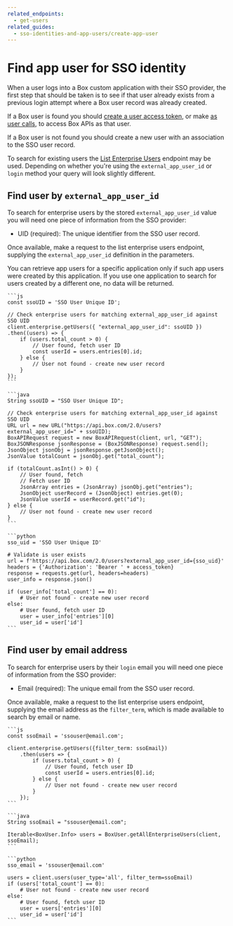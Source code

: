 ```yaml
---
related_endpoints:
  - get-users
related_guides:
  - sso-identities-and-app-users/create-app-user
---
```


# Find app user for SSO identity

When a user logs into a Box custom application with their SSO provider, the
first step that should be taken is to see if that user already exists from a
previous login attempt where a Box user record was already created.

If a Box user is found you should
[create a user access token](guide://authentication/jwt/user-access-tokens/),
or make [as user calls](guide://authentication/jwt/as-user/), to access Box
APIs as that user.

If a Box user is not found you should create a new user with an association to
the SSO user record.

To search for existing users the [List Enterprise Users](e://get-users)
endpoint may be used. Depending on whether you're using the
`external_app_user_id` or `login` method your query will look slightly
different.

## Find user by `external_app_user_id`

To search for enterprise users by the stored `external_app_user_id` value you
will need one piece of information from the SSO provider:

* UID (required): The unique identifier from the SSO user record.

Once available, make a request to the list enterprise users endpoint, supplying
the `external_app_user_id` definition in the parameters.

<message type='warning'>
You can retrieve app users for a specific application only if
such app users were created by this application.
If you use one application to search for users
created by a different one, no data will be returned.
</message>

<Tabs>
  <Tab title='Node'>

    ```js
    const ssoUID = 'SSO User Unique ID';

    // Check enterprise users for matching external_app_user_id against SSO UID
    client.enterprise.getUsers({ "external_app_user_id": ssoUID })
    .then((users) => {
        if (users.total_count > 0) {
            // User found, fetch user ID
            const userId = users.entries[0].id;
        } else {
            // User not found - create new user record
        }
    });
    ```

  </Tab>
  <Tab title='Java'>

    ```java
    String ssoUID = "SSO User Unique ID";

    // Check enterprise users for matching external_app_user_id against SSO UID
    URL url = new URL("https://api.box.com/2.0/users?external_app_user_id=" + ssoUID);
    BoxAPIRequest request = new BoxAPIRequest(client, url, "GET");
    BoxJSONResponse jsonResponse = (BoxJSONResponse) request.send();
    JsonObject jsonObj = jsonResponse.getJsonObject();
    JsonValue totalCount = jsonObj.get("total_count");

    if (totalCount.asInt() > 0) {
        // User found, fetch
        // Fetch user ID
        JsonArray entries = (JsonArray) jsonObj.get("entries");
        JsonObject userRecord = (JsonObject) entries.get(0);
        JsonValue userId = userRecord.get("id");
    } else {
        // User not found - create new user record
    }
    ```

  </Tab>
  <Tab title='Python'>

    ```python
    sso_uid = 'SSO User Unique ID'

    # Validate is user exists
    url = f'https://api.box.com/2.0/users?external_app_user_id={sso_uid}'
    headers = {'Authorization': 'Bearer ' + access_token}
    response = requests.get(url, headers=headers)
    user_info = response.json()

    if (user_info['total_count'] == 0):
        # User not found - create new user record
    else:
        # User found, fetch user ID
        user = user_info['entries'][0]
        user_id = user['id']
    ```

  </Tab>
</Tabs>

## Find user by email address

To search for enterprise users by their `login` email you
will need one piece of information from the SSO provider:

* Email (required): The unique email from the SSO user record.

Once available, make a request to the list enterprise users endpoint, supplying
the email address as the `filter_term`, which is made available to search by
email or name.

<Tabs>
  <Tab title='Node'>

    ```js
    const ssoEmail = 'ssouser@email.com';

    client.enterprise.getUsers({filter_term: ssoEmail})
        .then(users => {
            if (users.total_count > 0) {
                // User found, fetch user ID
                const userId = users.entries[0].id;
            } else {
                // User not found - create new user record
            }
        });
    ```

  </Tab>
  <Tab title='Java'>

    ```java
    String ssoEmail = "ssouser@email.com";

    Iterable<BoxUser.Info> users = BoxUser.getAllEnterpriseUsers(client, ssoEmail);
    ```

  </Tab>
  <Tab title='Python'>

    ```python
    sso_email = 'ssouser@email.com'

    users = client.users(user_type='all', filter_term=ssoEmail)
    if (users['total_count'] == 0):
        # User not found - create new user record
    else:
        # User found, fetch user ID
        user = users['entries'][0]
        user_id = user['id']
    ```

  </Tab>
</Tabs>
